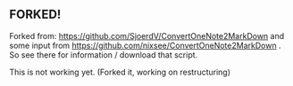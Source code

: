 ## FORKED!

Forked from: https://github.com/SjoerdV/ConvertOneNote2MarkDown and some input from https://github.com/nixsee/ConvertOneNote2MarkDown . So see there for information / download that script.

This is not working yet. (Forked it, working on restructuring)
